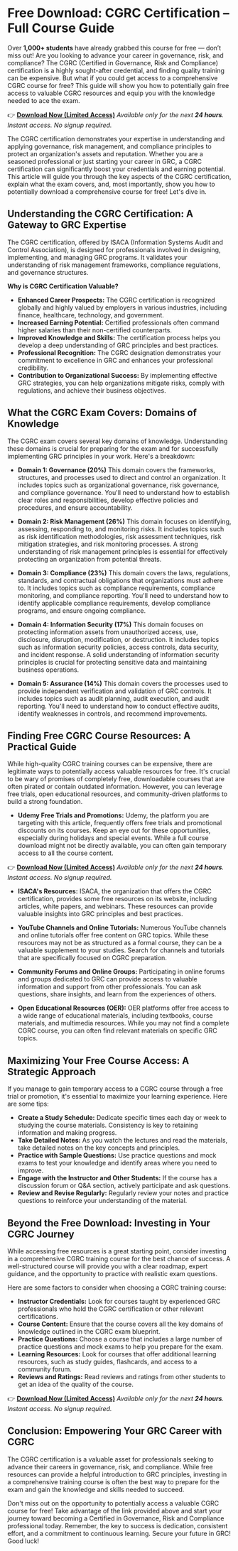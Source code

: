 # Free Download: CGRC Certification – Full Course Guide

Over **1,000+ students** have already grabbed this course for free — don’t miss out!
Are you looking to advance your career in governance, risk, and compliance? The CGRC (Certified in Governance, Risk and Compliance) certification is a highly sought-after credential, and finding quality training can be expensive. But what if you could get access to a comprehensive CGRC course for free? This guide will show you how to potentially gain free access to valuable CGRC resources and equip you with the knowledge needed to ace the exam.

👉 [**Download Now (Limited Access)**](https://udemywork.com/cgrc)
_Available only for the next **24 hours**. Instant access. No signup required._

The CGRC certification demonstrates your expertise in understanding and applying governance, risk management, and compliance principles to protect an organization's assets and reputation. Whether you are a seasoned professional or just starting your career in GRC, a CGRC certification can significantly boost your credentials and earning potential. This article will guide you through the key aspects of the CGRC certification, explain what the exam covers, and, most importantly, show you how to potentially download a comprehensive course for free! Let's dive in.

## Understanding the CGRC Certification: A Gateway to GRC Expertise

The CGRC certification, offered by ISACA (Information Systems Audit and Control Association), is designed for professionals involved in designing, implementing, and managing GRC programs. It validates your understanding of risk management frameworks, compliance regulations, and governance structures.

**Why is CGRC Certification Valuable?**

*   **Enhanced Career Prospects:** The CGRC certification is recognized globally and highly valued by employers in various industries, including finance, healthcare, technology, and government.
*   **Increased Earning Potential:** Certified professionals often command higher salaries than their non-certified counterparts.
*   **Improved Knowledge and Skills:** The certification process helps you develop a deep understanding of GRC principles and best practices.
*   **Professional Recognition:** The CGRC designation demonstrates your commitment to excellence in GRC and enhances your professional credibility.
*   **Contribution to Organizational Success:** By implementing effective GRC strategies, you can help organizations mitigate risks, comply with regulations, and achieve their business objectives.

## What the CGRC Exam Covers: Domains of Knowledge

The CGRC exam covers several key domains of knowledge. Understanding these domains is crucial for preparing for the exam and for successfully implementing GRC principles in your work. Here's a breakdown:

*   **Domain 1: Governance (20%)** This domain covers the frameworks, structures, and processes used to direct and control an organization. It includes topics such as organizational governance, risk governance, and compliance governance. You'll need to understand how to establish clear roles and responsibilities, develop effective policies and procedures, and ensure accountability.

*   **Domain 2: Risk Management (26%)** This domain focuses on identifying, assessing, responding to, and monitoring risks. It includes topics such as risk identification methodologies, risk assessment techniques, risk mitigation strategies, and risk monitoring processes. A strong understanding of risk management principles is essential for effectively protecting an organization from potential threats.

*   **Domain 3: Compliance (23%)** This domain covers the laws, regulations, standards, and contractual obligations that organizations must adhere to. It includes topics such as compliance requirements, compliance monitoring, and compliance reporting. You'll need to understand how to identify applicable compliance requirements, develop compliance programs, and ensure ongoing compliance.

*   **Domain 4: Information Security (17%)** This domain focuses on protecting information assets from unauthorized access, use, disclosure, disruption, modification, or destruction. It includes topics such as information security policies, access controls, data security, and incident response. A solid understanding of information security principles is crucial for protecting sensitive data and maintaining business operations.

*   **Domain 5: Assurance (14%)** This domain covers the processes used to provide independent verification and validation of GRC controls. It includes topics such as audit planning, audit execution, and audit reporting. You'll need to understand how to conduct effective audits, identify weaknesses in controls, and recommend improvements.

## Finding Free CGRC Course Resources: A Practical Guide

While high-quality CGRC training courses can be expensive, there are legitimate ways to potentially access valuable resources for free. It's crucial to be wary of promises of completely free, downloadable courses that are often pirated or contain outdated information. However, you can leverage free trials, open educational resources, and community-driven platforms to build a strong foundation.

*   **Udemy Free Trials and Promotions:** Udemy, the platform you are targeting with this article, frequently offers free trials and promotional discounts on its courses. Keep an eye out for these opportunities, especially during holidays and special events. While a full course download might not be directly available, you can often gain temporary access to all the course content.

👉 [**Download Now (Limited Access)**](https://udemywork.com/cgrc)
_Available only for the next **24 hours**. Instant access. No signup required._

*   **ISACA's Resources:** ISACA, the organization that offers the CGRC certification, provides some free resources on its website, including articles, white papers, and webinars. These resources can provide valuable insights into GRC principles and best practices.

*   **YouTube Channels and Online Tutorials:** Numerous YouTube channels and online tutorials offer free content on GRC topics. While these resources may not be as structured as a formal course, they can be a valuable supplement to your studies. Search for channels and tutorials that are specifically focused on CGRC preparation.

*   **Community Forums and Online Groups:** Participating in online forums and groups dedicated to GRC can provide access to valuable information and support from other professionals. You can ask questions, share insights, and learn from the experiences of others.

*   **Open Educational Resources (OER):** OER platforms offer free access to a wide range of educational materials, including textbooks, course materials, and multimedia resources. While you may not find a complete CGRC course, you can often find relevant materials on specific GRC topics.

## Maximizing Your Free Course Access: A Strategic Approach

If you manage to gain temporary access to a CGRC course through a free trial or promotion, it's essential to maximize your learning experience. Here are some tips:

*   **Create a Study Schedule:** Dedicate specific times each day or week to studying the course materials. Consistency is key to retaining information and making progress.
*   **Take Detailed Notes:** As you watch the lectures and read the materials, take detailed notes on the key concepts and principles.
*   **Practice with Sample Questions:** Use practice questions and mock exams to test your knowledge and identify areas where you need to improve.
*   **Engage with the Instructor and Other Students:** If the course has a discussion forum or Q&A section, actively participate and ask questions.
*   **Review and Revise Regularly:** Regularly review your notes and practice questions to reinforce your understanding of the material.

## Beyond the Free Download: Investing in Your CGRC Journey

While accessing free resources is a great starting point, consider investing in a comprehensive CGRC training course for the best chance of success. A well-structured course will provide you with a clear roadmap, expert guidance, and the opportunity to practice with realistic exam questions.

Here are some factors to consider when choosing a CGRC training course:

*   **Instructor Credentials:** Look for courses taught by experienced GRC professionals who hold the CGRC certification or other relevant certifications.
*   **Course Content:** Ensure that the course covers all the key domains of knowledge outlined in the CGRC exam blueprint.
*   **Practice Questions:** Choose a course that includes a large number of practice questions and mock exams to help you prepare for the exam.
*   **Learning Resources:** Look for courses that offer additional learning resources, such as study guides, flashcards, and access to a community forum.
*   **Reviews and Ratings:** Read reviews and ratings from other students to get an idea of the quality of the course.

👉 [**Download Now (Limited Access)**](https://udemywork.com/cgrc)
_Available only for the next **24 hours**. Instant access. No signup required._

## Conclusion: Empowering Your GRC Career with CGRC

The CGRC certification is a valuable asset for professionals seeking to advance their careers in governance, risk, and compliance. While free resources can provide a helpful introduction to GRC principles, investing in a comprehensive training course is often the best way to prepare for the exam and gain the knowledge and skills needed to succeed.

Don't miss out on the opportunity to potentially access a valuable CGRC course for free! Take advantage of the link provided above and start your journey toward becoming a Certified in Governance, Risk and Compliance professional today. Remember, the key to success is dedication, consistent effort, and a commitment to continuous learning. Secure your future in GRC! Good luck!

